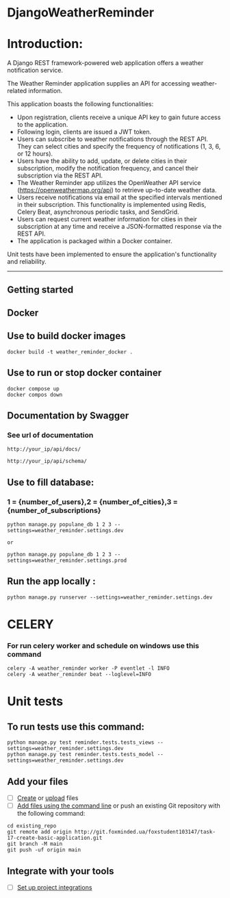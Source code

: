 # DjangoWeatherReminder

# Introduction:

A Django REST framework-powered web application offers a weather notification service.

The Weather Reminder application supplies an API for accessing weather-related information.

This application boasts the following functionalities:

- Upon registration, clients receive a unique API key to gain future access to the application.
- Following login, clients are issued a JWT token.
- Users can subscribe to weather notifications through the REST API. They can select cities and specify the frequency of
  notifications (1, 3, 6, or 12 hours).
- Users have the ability to add, update, or delete cities in their subscription, modify the notification frequency, and
  cancel their subscription via the REST API.
- The Weather Reminder app utilizes the OpenWeather API service (https://openweathermap.org/api) to retrieve up-to-date
  weather data.
- Users receive notifications via email at the specified intervals mentioned in their subscription. This functionality
  is implemented using Redis, Celery Beat, asynchronous periodic tasks, and SendGrid.
- Users can request current weather information for cities in their subscription at any time and receive a
  JSON-formatted response via the REST API.
- The application is packaged within a Docker container.

Unit tests have been implemented to ensure the application's functionality and reliability.

____

## Getting started

## Docker
## Use to build docker images

```commandline
docker build -t weather_reminder_docker .
```
## Use to run or stop docker container
```commandline
docker compose up
docker compos down
```
## Documentation by Swagger
### See url of documentation
~~~ 
http://your_ip/api/docs/

http://your_ip/api/schema/
~~~


## Use to fill database:

### 1 = {number_of_users},2 = {number_of_cities},3 = {number_of_subscriptions}

```commandline
python manage.py populane_db 1 2 3 --settings=weather_reminder.settings.dev

or

python manage.py populane_db 1 2 3 --settings=weather_reminder.settings.prod
```

## Run the app locally :

```commandline
python manage.py runserver --settings=weather_reminder.settings.dev
```

# CELERY

### For run celery worker and schedule on windows use this command

```commandline
celery -A weather_reminder worker -P eventlet -l INFO
celery -A weather_reminder beat --loglevel=INFO 
```

# Unit tests

## To run tests use this command:

```commandline
python manage.py test reminder.tests.tests_views --settings=weather_reminder.settings.dev
python manage.py test reminder.tests.tests_model --settings=weather_reminder.settings.dev
```

## Add your files

- [ ] [Create](https://docs.gitlab.com/ee/user/project/repository/web_editor.html#create-a-file)
  or [upload](https://docs.gitlab.com/ee/user/project/repository/web_editor.html#upload-a-file) files
- [ ] [Add files using the command line](https://docs.gitlab.com/ee/gitlab-basics/add-file.html#add-a-file-using-the-command-line)
  or push an existing Git repository with the following command:

```
cd existing_repo
git remote add origin http://git.foxminded.ua/foxstudent103147/task-17-create-basic-application.git
git branch -M main
git push -uf origin main
```

## Integrate with your tools

- [ ] [Set up project integrations](http://git.foxminded.ua/foxstudent103147/task-17-create-basic-application/-/settings/integrations)
